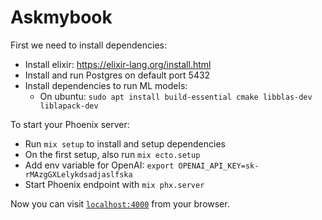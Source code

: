 # Askmybook

First we need to install dependencies:

  * Install elixir: https://elixir-lang.org/install.html
  * Install and run Postgres on default port 5432
  * Install dependencies to run ML models:
    * On ubuntu: `sudo apt install build-essential cmake libblas-dev liblapack-dev`

To start your Phoenix server:

  * Run `mix setup` to install and setup dependencies
  * On the first setup, also run `mix ecto.setup`
  * Add env variable for OpenAI: `export OPENAI_API_KEY=sk-rMAzgGXLelykdsadjaslfska`
  * Start Phoenix endpoint with `mix phx.server`

Now you can visit [`localhost:4000`](http://localhost:4000) from your browser.
